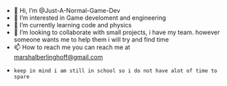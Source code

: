 - 👋 Hi, I’m @Just-A-Normal-Game-Dev
- 👀 I’m interested in Game develoment and engineering
- 🌱 I’m currently learning code and physics
- 💞️ I’m looking to collaborate with small projects, i have my team. however someone wants me to help them i will try and find time
- 📫 How to reach me you can reach me at marshalberlinghoff@gmail.com
-     keep in mind i am still in school so i do not have alot of time to spare
<!---
Just-A-Normal-Game-Dev/Just-A-Normal-Game-Dev is a ✨ special ✨ repository because its `README.md` (this file) appears on your GitHub profile.
You can click the Preview link to take a look at your changes.
--->
